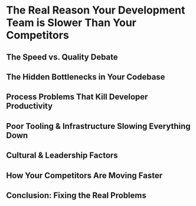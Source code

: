 
# The Real Reason Your Development Team is Slower Than Your Competitors

## The Speed vs. Quality Debate
## The Hidden Bottlenecks in Your Codebase
## Process Problems That Kill Developer Productivity
## Poor Tooling & Infrastructure Slowing Everything Down
## Cultural & Leadership Factors
## How Your Competitors Are Moving Faster
## Conclusion: Fixing the Real Problems
